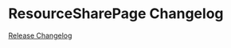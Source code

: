 # ResourceSharePage Changelog

[Release Changelog](https://github.com/spryker-shop/resource-share-page/releases)
